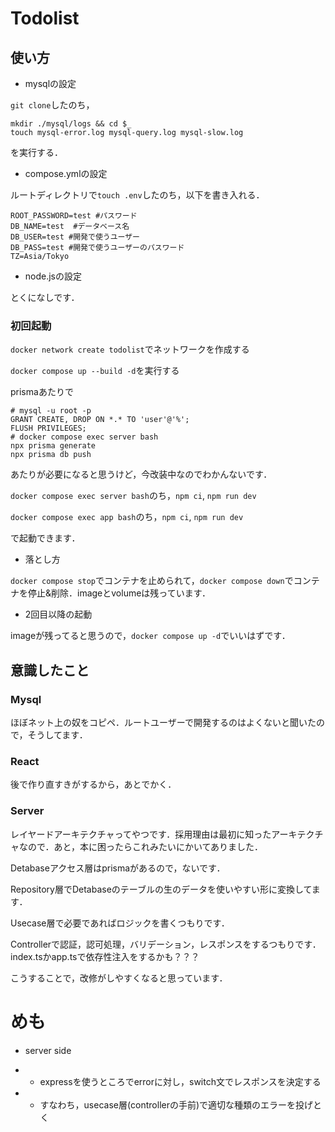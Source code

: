 # Todolist

## 使い方

* mysqlの設定

`git clone`したのち，

```
mkdir ./mysql/logs && cd $_
touch mysql-error.log mysql-query.log mysql-slow.log
```

を実行する．

* compose.ymlの設定

ルートディレクトリで`touch .env`したのち，以下を書き入れる．

```
ROOT_PASSWORD=test #パスワード
DB_NAME=test  #データベース名
DB_USER=test #開発で使うユーザー
DB_PASS=test #開発で使うユーザーのパスワード
TZ=Asia/Tokyo
```

* node.jsの設定

とくになしです．

### 初回起動

`docker network create todolist`でネットワークを作成する

`docker compose up --build -d`を実行する

prismaあたりで

```
# mysql -u root -p 
GRANT CREATE, DROP ON *.* TO 'user'@'%';
FLUSH PRIVILEGES;
# docker compose exec server bash
npx prisma generate
npx prisma db push
```

あたりが必要になると思うけど，今改装中なのでわかんないです．

`docker compose exec server bash`のち，`npm ci`, `npm run dev`

`docker compose exec app bash`のち，`npm ci`, `npm run dev`

で起動できます．

* 落とし方

`docker compose stop`でコンテナを止められて，`docker compose down`でコンテナを停止&削除．imageとvolumeは残っています．

* 2回目以降の起動

imageが残ってると思うので，`docker compose up -d`でいいはずです．

## 意識したこと

### Mysql

ほぼネット上の奴をコピペ．ルートユーザーで開発するのはよくないと聞いたので，そうしてます．

### React

後で作り直すきがするから，あとでかく．

### Server

レイヤードアーキテクチャってやつです．採用理由は最初に知ったアーキテクチャなので．あと，本に困ったらこれみたいにかいてありました．

Detabaseアクセス層はprismaがあるので，ないです．

Repository層でDetabaseのテーブルの生のデータを使いやすい形に変換してます．

Usecase層で必要であればロジックを書くつもりです．

Controllerで認証，認可処理，バリデーション，レスポンスをするつもりです．index.tsかapp.tsで依存性注入をするかも？？？

こうすることで，改修がしやすくなると思っています．

# めも

* server side

- * expressを使うところでerrorに対し，switch文でレスポンスを決定する

- * すなわち，usecase層(controllerの手前)で適切な種類のエラーを投げとく